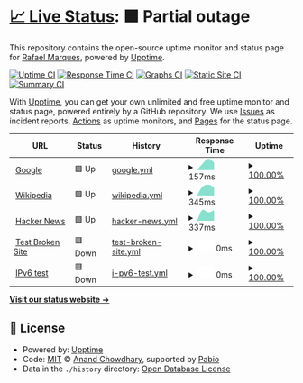 # [📈 Live Status](https://demo.upptime.js.org): <!--live status--> **🟧 Partial outage**

This repository contains the open-source uptime monitor and status page for [Rafael Marques](https://demo.upptime.js.org), powered by [Upptime](https://github.com/upptime/upptime).

[![Uptime CI](https://github.com/rafasmmarques/uptime/workflows/Uptime%20CI/badge.svg)](https://github.com/rafasmmarques/uptime/actions?query=workflow%3A%22Uptime+CI%22)
[![Response Time CI](https://github.com/rafasmmarques/uptime/workflows/Response%20Time%20CI/badge.svg)](https://github.com/rafasmmarques/uptime/actions?query=workflow%3A%22Response+Time+CI%22)
[![Graphs CI](https://github.com/rafasmmarques/uptime/workflows/Graphs%20CI/badge.svg)](https://github.com/rafasmmarques/uptime/actions?query=workflow%3A%22Graphs+CI%22)
[![Static Site CI](https://github.com/rafasmmarques/uptime/workflows/Static%20Site%20CI/badge.svg)](https://github.com/rafasmmarques/uptime/actions?query=workflow%3A%22Static+Site+CI%22)
[![Summary CI](https://github.com/rafasmmarques/uptime/workflows/Summary%20CI/badge.svg)](https://github.com/rafasmmarques/uptime/actions?query=workflow%3A%22Summary+CI%22)

With [Upptime](https://upptime.js.org), you can get your own unlimited and free uptime monitor and status page, powered entirely by a GitHub repository. We use [Issues](https://github.com/rafasmmarques/uptime/issues) as incident reports, [Actions](https://github.com/rafasmmarques/uptime/actions) as uptime monitors, and [Pages](https://demo.upptime.js.org) for the status page.

<!--start: status pages-->
<!-- This summary is generated by Upptime (https://github.com/upptime/upptime) -->
<!-- Do not edit this manually, your changes will be overwritten -->
<!-- prettier-ignore -->
| URL | Status | History | Response Time | Uptime |
| --- | ------ | ------- | ------------- | ------ |
| <img alt="" src="https://icons.duckduckgo.com/ip3/www.google.com.ico" height="13"> [Google](https://www.google.com) | 🟩 Up | [google.yml](https://github.com/rafasmmarques/uptime/commits/HEAD/history/google.yml) | <details><summary><img alt="Response time graph" src="./graphs/google/response-time-week.png" height="20"> 157ms</summary><br><a href="https://rafasmmarques.github.io/uptime/history/google"><img alt="Response time 157" src="https://img.shields.io/endpoint?url=https%3A%2F%2Fraw.githubusercontent.com%2Frafasmmarques%2Fuptime%2FHEAD%2Fapi%2Fgoogle%2Fresponse-time.json"></a><br><a href="https://rafasmmarques.github.io/uptime/history/google"><img alt="24-hour response time 314" src="https://img.shields.io/endpoint?url=https%3A%2F%2Fraw.githubusercontent.com%2Frafasmmarques%2Fuptime%2FHEAD%2Fapi%2Fgoogle%2Fresponse-time-day.json"></a><br><a href="https://rafasmmarques.github.io/uptime/history/google"><img alt="7-day response time 157" src="https://img.shields.io/endpoint?url=https%3A%2F%2Fraw.githubusercontent.com%2Frafasmmarques%2Fuptime%2FHEAD%2Fapi%2Fgoogle%2Fresponse-time-week.json"></a><br><a href="https://rafasmmarques.github.io/uptime/history/google"><img alt="30-day response time 157" src="https://img.shields.io/endpoint?url=https%3A%2F%2Fraw.githubusercontent.com%2Frafasmmarques%2Fuptime%2FHEAD%2Fapi%2Fgoogle%2Fresponse-time-month.json"></a><br><a href="https://rafasmmarques.github.io/uptime/history/google"><img alt="1-year response time 157" src="https://img.shields.io/endpoint?url=https%3A%2F%2Fraw.githubusercontent.com%2Frafasmmarques%2Fuptime%2FHEAD%2Fapi%2Fgoogle%2Fresponse-time-year.json"></a></details> | <details><summary><a href="https://rafasmmarques.github.io/uptime/history/google">100.00%</a></summary><a href="https://rafasmmarques.github.io/uptime/history/google"><img alt="All-time uptime 100.00%" src="https://img.shields.io/endpoint?url=https%3A%2F%2Fraw.githubusercontent.com%2Frafasmmarques%2Fuptime%2FHEAD%2Fapi%2Fgoogle%2Fuptime.json"></a><br><a href="https://rafasmmarques.github.io/uptime/history/google"><img alt="24-hour uptime 100.00%" src="https://img.shields.io/endpoint?url=https%3A%2F%2Fraw.githubusercontent.com%2Frafasmmarques%2Fuptime%2FHEAD%2Fapi%2Fgoogle%2Fuptime-day.json"></a><br><a href="https://rafasmmarques.github.io/uptime/history/google"><img alt="7-day uptime 100.00%" src="https://img.shields.io/endpoint?url=https%3A%2F%2Fraw.githubusercontent.com%2Frafasmmarques%2Fuptime%2FHEAD%2Fapi%2Fgoogle%2Fuptime-week.json"></a><br><a href="https://rafasmmarques.github.io/uptime/history/google"><img alt="30-day uptime 100.00%" src="https://img.shields.io/endpoint?url=https%3A%2F%2Fraw.githubusercontent.com%2Frafasmmarques%2Fuptime%2FHEAD%2Fapi%2Fgoogle%2Fuptime-month.json"></a><br><a href="https://rafasmmarques.github.io/uptime/history/google"><img alt="1-year uptime 100.00%" src="https://img.shields.io/endpoint?url=https%3A%2F%2Fraw.githubusercontent.com%2Frafasmmarques%2Fuptime%2FHEAD%2Fapi%2Fgoogle%2Fuptime-year.json"></a></details>
| <img alt="" src="https://icons.duckduckgo.com/ip3/en.wikipedia.org.ico" height="13"> [Wikipedia](https://en.wikipedia.org) | 🟩 Up | [wikipedia.yml](https://github.com/rafasmmarques/uptime/commits/HEAD/history/wikipedia.yml) | <details><summary><img alt="Response time graph" src="./graphs/wikipedia/response-time-week.png" height="20"> 345ms</summary><br><a href="https://rafasmmarques.github.io/uptime/history/wikipedia"><img alt="Response time 345" src="https://img.shields.io/endpoint?url=https%3A%2F%2Fraw.githubusercontent.com%2Frafasmmarques%2Fuptime%2FHEAD%2Fapi%2Fwikipedia%2Fresponse-time.json"></a><br><a href="https://rafasmmarques.github.io/uptime/history/wikipedia"><img alt="24-hour response time 772" src="https://img.shields.io/endpoint?url=https%3A%2F%2Fraw.githubusercontent.com%2Frafasmmarques%2Fuptime%2FHEAD%2Fapi%2Fwikipedia%2Fresponse-time-day.json"></a><br><a href="https://rafasmmarques.github.io/uptime/history/wikipedia"><img alt="7-day response time 345" src="https://img.shields.io/endpoint?url=https%3A%2F%2Fraw.githubusercontent.com%2Frafasmmarques%2Fuptime%2FHEAD%2Fapi%2Fwikipedia%2Fresponse-time-week.json"></a><br><a href="https://rafasmmarques.github.io/uptime/history/wikipedia"><img alt="30-day response time 345" src="https://img.shields.io/endpoint?url=https%3A%2F%2Fraw.githubusercontent.com%2Frafasmmarques%2Fuptime%2FHEAD%2Fapi%2Fwikipedia%2Fresponse-time-month.json"></a><br><a href="https://rafasmmarques.github.io/uptime/history/wikipedia"><img alt="1-year response time 345" src="https://img.shields.io/endpoint?url=https%3A%2F%2Fraw.githubusercontent.com%2Frafasmmarques%2Fuptime%2FHEAD%2Fapi%2Fwikipedia%2Fresponse-time-year.json"></a></details> | <details><summary><a href="https://rafasmmarques.github.io/uptime/history/wikipedia">100.00%</a></summary><a href="https://rafasmmarques.github.io/uptime/history/wikipedia"><img alt="All-time uptime 100.00%" src="https://img.shields.io/endpoint?url=https%3A%2F%2Fraw.githubusercontent.com%2Frafasmmarques%2Fuptime%2FHEAD%2Fapi%2Fwikipedia%2Fuptime.json"></a><br><a href="https://rafasmmarques.github.io/uptime/history/wikipedia"><img alt="24-hour uptime 100.00%" src="https://img.shields.io/endpoint?url=https%3A%2F%2Fraw.githubusercontent.com%2Frafasmmarques%2Fuptime%2FHEAD%2Fapi%2Fwikipedia%2Fuptime-day.json"></a><br><a href="https://rafasmmarques.github.io/uptime/history/wikipedia"><img alt="7-day uptime 100.00%" src="https://img.shields.io/endpoint?url=https%3A%2F%2Fraw.githubusercontent.com%2Frafasmmarques%2Fuptime%2FHEAD%2Fapi%2Fwikipedia%2Fuptime-week.json"></a><br><a href="https://rafasmmarques.github.io/uptime/history/wikipedia"><img alt="30-day uptime 100.00%" src="https://img.shields.io/endpoint?url=https%3A%2F%2Fraw.githubusercontent.com%2Frafasmmarques%2Fuptime%2FHEAD%2Fapi%2Fwikipedia%2Fuptime-month.json"></a><br><a href="https://rafasmmarques.github.io/uptime/history/wikipedia"><img alt="1-year uptime 100.00%" src="https://img.shields.io/endpoint?url=https%3A%2F%2Fraw.githubusercontent.com%2Frafasmmarques%2Fuptime%2FHEAD%2Fapi%2Fwikipedia%2Fuptime-year.json"></a></details>
| <img alt="" src="https://icons.duckduckgo.com/ip3/news.ycombinator.com.ico" height="13"> [Hacker News](https://news.ycombinator.com) | 🟩 Up | [hacker-news.yml](https://github.com/rafasmmarques/uptime/commits/HEAD/history/hacker-news.yml) | <details><summary><img alt="Response time graph" src="./graphs/hacker-news/response-time-week.png" height="20"> 337ms</summary><br><a href="https://rafasmmarques.github.io/uptime/history/hacker-news"><img alt="Response time 337" src="https://img.shields.io/endpoint?url=https%3A%2F%2Fraw.githubusercontent.com%2Frafasmmarques%2Fuptime%2FHEAD%2Fapi%2Fhacker-news%2Fresponse-time.json"></a><br><a href="https://rafasmmarques.github.io/uptime/history/hacker-news"><img alt="24-hour response time 295" src="https://img.shields.io/endpoint?url=https%3A%2F%2Fraw.githubusercontent.com%2Frafasmmarques%2Fuptime%2FHEAD%2Fapi%2Fhacker-news%2Fresponse-time-day.json"></a><br><a href="https://rafasmmarques.github.io/uptime/history/hacker-news"><img alt="7-day response time 337" src="https://img.shields.io/endpoint?url=https%3A%2F%2Fraw.githubusercontent.com%2Frafasmmarques%2Fuptime%2FHEAD%2Fapi%2Fhacker-news%2Fresponse-time-week.json"></a><br><a href="https://rafasmmarques.github.io/uptime/history/hacker-news"><img alt="30-day response time 337" src="https://img.shields.io/endpoint?url=https%3A%2F%2Fraw.githubusercontent.com%2Frafasmmarques%2Fuptime%2FHEAD%2Fapi%2Fhacker-news%2Fresponse-time-month.json"></a><br><a href="https://rafasmmarques.github.io/uptime/history/hacker-news"><img alt="1-year response time 337" src="https://img.shields.io/endpoint?url=https%3A%2F%2Fraw.githubusercontent.com%2Frafasmmarques%2Fuptime%2FHEAD%2Fapi%2Fhacker-news%2Fresponse-time-year.json"></a></details> | <details><summary><a href="https://rafasmmarques.github.io/uptime/history/hacker-news">100.00%</a></summary><a href="https://rafasmmarques.github.io/uptime/history/hacker-news"><img alt="All-time uptime 100.00%" src="https://img.shields.io/endpoint?url=https%3A%2F%2Fraw.githubusercontent.com%2Frafasmmarques%2Fuptime%2FHEAD%2Fapi%2Fhacker-news%2Fuptime.json"></a><br><a href="https://rafasmmarques.github.io/uptime/history/hacker-news"><img alt="24-hour uptime 100.00%" src="https://img.shields.io/endpoint?url=https%3A%2F%2Fraw.githubusercontent.com%2Frafasmmarques%2Fuptime%2FHEAD%2Fapi%2Fhacker-news%2Fuptime-day.json"></a><br><a href="https://rafasmmarques.github.io/uptime/history/hacker-news"><img alt="7-day uptime 100.00%" src="https://img.shields.io/endpoint?url=https%3A%2F%2Fraw.githubusercontent.com%2Frafasmmarques%2Fuptime%2FHEAD%2Fapi%2Fhacker-news%2Fuptime-week.json"></a><br><a href="https://rafasmmarques.github.io/uptime/history/hacker-news"><img alt="30-day uptime 100.00%" src="https://img.shields.io/endpoint?url=https%3A%2F%2Fraw.githubusercontent.com%2Frafasmmarques%2Fuptime%2FHEAD%2Fapi%2Fhacker-news%2Fuptime-month.json"></a><br><a href="https://rafasmmarques.github.io/uptime/history/hacker-news"><img alt="1-year uptime 100.00%" src="https://img.shields.io/endpoint?url=https%3A%2F%2Fraw.githubusercontent.com%2Frafasmmarques%2Fuptime%2FHEAD%2Fapi%2Fhacker-news%2Fuptime-year.json"></a></details>
| <img alt="" src="https://icons.duckduckgo.com/ip3/thissitedoesnotexist.koj.co.ico" height="13"> [Test Broken Site](https://thissitedoesnotexist.koj.co) | 🟥 Down | [test-broken-site.yml](https://github.com/rafasmmarques/uptime/commits/HEAD/history/test-broken-site.yml) | <details><summary><img alt="Response time graph" src="./graphs/test-broken-site/response-time-week.png" height="20"> 0ms</summary><br><a href="https://rafasmmarques.github.io/uptime/history/test-broken-site"><img alt="Response time 0" src="https://img.shields.io/endpoint?url=https%3A%2F%2Fraw.githubusercontent.com%2Frafasmmarques%2Fuptime%2FHEAD%2Fapi%2Ftest-broken-site%2Fresponse-time.json"></a><br><a href="https://rafasmmarques.github.io/uptime/history/test-broken-site"><img alt="24-hour response time 0" src="https://img.shields.io/endpoint?url=https%3A%2F%2Fraw.githubusercontent.com%2Frafasmmarques%2Fuptime%2FHEAD%2Fapi%2Ftest-broken-site%2Fresponse-time-day.json"></a><br><a href="https://rafasmmarques.github.io/uptime/history/test-broken-site"><img alt="7-day response time 0" src="https://img.shields.io/endpoint?url=https%3A%2F%2Fraw.githubusercontent.com%2Frafasmmarques%2Fuptime%2FHEAD%2Fapi%2Ftest-broken-site%2Fresponse-time-week.json"></a><br><a href="https://rafasmmarques.github.io/uptime/history/test-broken-site"><img alt="30-day response time 0" src="https://img.shields.io/endpoint?url=https%3A%2F%2Fraw.githubusercontent.com%2Frafasmmarques%2Fuptime%2FHEAD%2Fapi%2Ftest-broken-site%2Fresponse-time-month.json"></a><br><a href="https://rafasmmarques.github.io/uptime/history/test-broken-site"><img alt="1-year response time 0" src="https://img.shields.io/endpoint?url=https%3A%2F%2Fraw.githubusercontent.com%2Frafasmmarques%2Fuptime%2FHEAD%2Fapi%2Ftest-broken-site%2Fresponse-time-year.json"></a></details> | <details><summary><a href="https://rafasmmarques.github.io/uptime/history/test-broken-site">100.00%</a></summary><a href="https://rafasmmarques.github.io/uptime/history/test-broken-site"><img alt="All-time uptime 100.00%" src="https://img.shields.io/endpoint?url=https%3A%2F%2Fraw.githubusercontent.com%2Frafasmmarques%2Fuptime%2FHEAD%2Fapi%2Ftest-broken-site%2Fuptime.json"></a><br><a href="https://rafasmmarques.github.io/uptime/history/test-broken-site"><img alt="24-hour uptime 100.00%" src="https://img.shields.io/endpoint?url=https%3A%2F%2Fraw.githubusercontent.com%2Frafasmmarques%2Fuptime%2FHEAD%2Fapi%2Ftest-broken-site%2Fuptime-day.json"></a><br><a href="https://rafasmmarques.github.io/uptime/history/test-broken-site"><img alt="7-day uptime 100.00%" src="https://img.shields.io/endpoint?url=https%3A%2F%2Fraw.githubusercontent.com%2Frafasmmarques%2Fuptime%2FHEAD%2Fapi%2Ftest-broken-site%2Fuptime-week.json"></a><br><a href="https://rafasmmarques.github.io/uptime/history/test-broken-site"><img alt="30-day uptime 100.00%" src="https://img.shields.io/endpoint?url=https%3A%2F%2Fraw.githubusercontent.com%2Frafasmmarques%2Fuptime%2FHEAD%2Fapi%2Ftest-broken-site%2Fuptime-month.json"></a><br><a href="https://rafasmmarques.github.io/uptime/history/test-broken-site"><img alt="1-year uptime 100.00%" src="https://img.shields.io/endpoint?url=https%3A%2F%2Fraw.githubusercontent.com%2Frafasmmarques%2Fuptime%2FHEAD%2Fapi%2Ftest-broken-site%2Fuptime-year.json"></a></details>
| <img alt="" src="https://icons.duckduckgo.com/ip3/null.ico" height="13"> [IPv6 test](forwardemail.net) | 🟥 Down | [i-pv6-test.yml](https://github.com/rafasmmarques/uptime/commits/HEAD/history/i-pv6-test.yml) | <details><summary><img alt="Response time graph" src="./graphs/i-pv6-test/response-time-week.png" height="20"> 0ms</summary><br><a href="https://rafasmmarques.github.io/uptime/history/i-pv6-test"><img alt="Response time 0" src="https://img.shields.io/endpoint?url=https%3A%2F%2Fraw.githubusercontent.com%2Frafasmmarques%2Fuptime%2FHEAD%2Fapi%2Fi-pv6-test%2Fresponse-time.json"></a><br><a href="https://rafasmmarques.github.io/uptime/history/i-pv6-test"><img alt="24-hour response time 0" src="https://img.shields.io/endpoint?url=https%3A%2F%2Fraw.githubusercontent.com%2Frafasmmarques%2Fuptime%2FHEAD%2Fapi%2Fi-pv6-test%2Fresponse-time-day.json"></a><br><a href="https://rafasmmarques.github.io/uptime/history/i-pv6-test"><img alt="7-day response time 0" src="https://img.shields.io/endpoint?url=https%3A%2F%2Fraw.githubusercontent.com%2Frafasmmarques%2Fuptime%2FHEAD%2Fapi%2Fi-pv6-test%2Fresponse-time-week.json"></a><br><a href="https://rafasmmarques.github.io/uptime/history/i-pv6-test"><img alt="30-day response time 0" src="https://img.shields.io/endpoint?url=https%3A%2F%2Fraw.githubusercontent.com%2Frafasmmarques%2Fuptime%2FHEAD%2Fapi%2Fi-pv6-test%2Fresponse-time-month.json"></a><br><a href="https://rafasmmarques.github.io/uptime/history/i-pv6-test"><img alt="1-year response time 0" src="https://img.shields.io/endpoint?url=https%3A%2F%2Fraw.githubusercontent.com%2Frafasmmarques%2Fuptime%2FHEAD%2Fapi%2Fi-pv6-test%2Fresponse-time-year.json"></a></details> | <details><summary><a href="https://rafasmmarques.github.io/uptime/history/i-pv6-test">100.00%</a></summary><a href="https://rafasmmarques.github.io/uptime/history/i-pv6-test"><img alt="All-time uptime 100.00%" src="https://img.shields.io/endpoint?url=https%3A%2F%2Fraw.githubusercontent.com%2Frafasmmarques%2Fuptime%2FHEAD%2Fapi%2Fi-pv6-test%2Fuptime.json"></a><br><a href="https://rafasmmarques.github.io/uptime/history/i-pv6-test"><img alt="24-hour uptime 100.00%" src="https://img.shields.io/endpoint?url=https%3A%2F%2Fraw.githubusercontent.com%2Frafasmmarques%2Fuptime%2FHEAD%2Fapi%2Fi-pv6-test%2Fuptime-day.json"></a><br><a href="https://rafasmmarques.github.io/uptime/history/i-pv6-test"><img alt="7-day uptime 100.00%" src="https://img.shields.io/endpoint?url=https%3A%2F%2Fraw.githubusercontent.com%2Frafasmmarques%2Fuptime%2FHEAD%2Fapi%2Fi-pv6-test%2Fuptime-week.json"></a><br><a href="https://rafasmmarques.github.io/uptime/history/i-pv6-test"><img alt="30-day uptime 100.00%" src="https://img.shields.io/endpoint?url=https%3A%2F%2Fraw.githubusercontent.com%2Frafasmmarques%2Fuptime%2FHEAD%2Fapi%2Fi-pv6-test%2Fuptime-month.json"></a><br><a href="https://rafasmmarques.github.io/uptime/history/i-pv6-test"><img alt="1-year uptime 100.00%" src="https://img.shields.io/endpoint?url=https%3A%2F%2Fraw.githubusercontent.com%2Frafasmmarques%2Fuptime%2FHEAD%2Fapi%2Fi-pv6-test%2Fuptime-year.json"></a></details>

<!--end: status pages-->

[**Visit our status website →**](https://demo.upptime.js.org)

## 📄 License

- Powered by: [Upptime](https://github.com/upptime/upptime)
- Code: [MIT](./LICENSE) © [Anand Chowdhary](https://anandchowdhary.com), supported by [Pabio](https://pabio.com)
- Data in the `./history` directory: [Open Database License](https://opendatacommons.org/licenses/odbl/1-0/)

